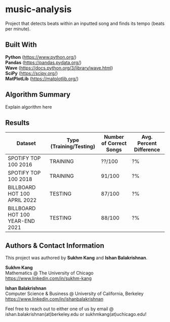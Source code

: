 # music-analysis
Project that detects beats within an inputted song and finds its tempo (beats per minute).

## Built With

**Python** (https://www.python.org/) \
**Pandas** (https://pandas.pydata.org/) \
**Wave** (https://docs.python.org/3/library/wave.html) \
**SciPy** (https://scipy.org/) \
**MatPlotLib** (https://matplotlib.org/)

## Algorithm Summary

Explain algorithm here

## Results

| Dataset | Type (Training/Testing) | Number of Correct Songs | Avg. Percent Difference |
| --- | --- | --- | --- |
| SPOTIFY TOP 100 2016 | TRAINING | ??/100 | ?% |
| SPOTIFY TOP 100 2018 | TRAINING | 91/100 | ?% |
| BILLBOARD HOT 100 APRIL 2022 | TESTING | 87/100 | ?% |
| BILLBOARD HOT 100 YEAR-END 2021 | TESTING | 88/100 | ?% |

## Authors & Contact Information

This project was authored by **Sukhm Kang** and **Ishan Balakrishnan**.

**Sukhm Kang**\
Mathematics @ The University of Chicago\
https://www.linkedin.com/in/sukhm-kang


**Ishan Balakrishnan**\
Computer Science & Business @ University of California, Berkeley\
https://www.linkedin.com/in/ishanbalakrishnan

Feel free to reach out to either one of us by email @ ishan.balakrishnan(at)berkeley.edu or sukhmkang(at)uchicago.edu! 
